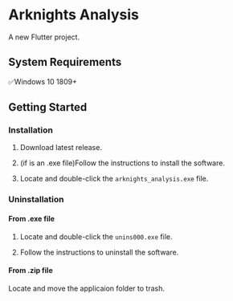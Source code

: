 # Arknights Analysis

A new Flutter project.

## System Requirements

:white_check_mark:Windows 10 1809+

## Getting Started

### Installation

1. Download latest release.

2. (if is an .exe file)Follow the instructions to install the software.

3. Locate and double-click the `arknights_analysis.exe` file.

### Uninstallation

#### From .exe file
1. Locate and double-click the `unins000.exe` file.

2. Follow the instructions to uninstall the software.

#### From .zip file
Locate and move the applicaion folder to trash.
